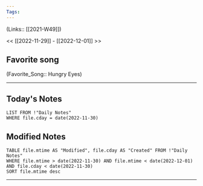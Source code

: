 ```yaml
---
Tags:
---
```

(Links:: [[2021-W49]])

<< [[2022-11-29]] - [[2022-12-01]] >>
## Favorite song
(Favorite_Song:: Hungry Eyes)
___
## Today's Notes
```dataview
LIST FROM !"Daily Notes"
WHERE file.cday = date(2022-11-30)
```
## Modified Notes
```dataview
TABLE file.mtime AS "Modified", file.cday AS "Created" FROM !"Daily Notes" 
WHERE file.mtime > date(2022-11-30) AND file.mtime < date(2022-12-01) AND file.cday < date(2022-11-30)
SORT file.mtime desc
```
___
